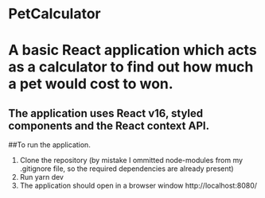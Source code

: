 # PetCalculator

# A basic React application which acts as a calculator to find out how much a pet would cost to won.
## The application uses React v16, styled components and the React context API.

##To run the application.

1. Clone the repository (by mistake I ommitted node-modules from my .gitignore file, so the required dependencies are already present)
2. Run yarn dev 
3. The application should open in a browser window http://localhost:8080/
